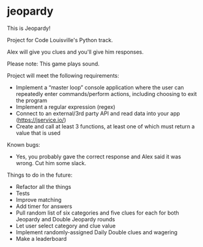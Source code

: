 # jeopardy
This is Jeopardy!


Project for Code Louisville's Python track.

Alex will give you clues and you'll give him responses.

Please note: This game plays sound.


Project will meet the following requirements:
* Implement a “master loop” console application where the user can repeatedly enter commands/perform actions, including choosing to exit the program
* Implement a regular expression (regex)
* Connect to an external/3rd party API and read data into your app (https://jservice.io/)
* Create and call at least 3 functions, at least one of which must return a value that is used


Known bugs:
* Yes, you probably gave the correct response and Alex said it was wrong. Cut him some slack.


Things to do in the future:
* Refactor all the things
* Tests
* Improve matching
* Add timer for answers
* Pull random list of six categories and five clues for each for both Jeopardy and Double Jeopardy rounds
* Let user select category and clue value
* Implement randomly-assigned Daily Double clues and wagering
* Make a leaderboard
